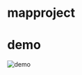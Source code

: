 # mapproject

# demo

![demo](https://user-images.githubusercontent.com/17377016/34193191-5cfca98c-e58d-11e7-819c-fde9403be988.png)
